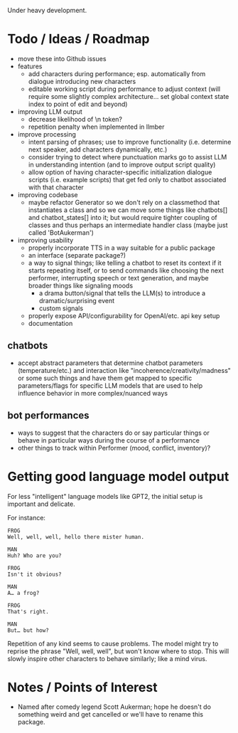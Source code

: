 Under heavy development.

# Todo / Ideas / Roadmap
- move these into Github issues
- features
    - add characters during performance; esp. automatically from dialogue introducing new characters
    - editable working script during performance to adjust context (will require some slightly complex architecture… set global context state index to point of edit and beyond)
- improving LLM output
    - decrease likelihood of \n token?
    - repetition penalty when implemented in llmber
- improve processing
    - intent parsing of phrases; use to improve functionality (i.e. determine next speaker, add characters dynamically, etc.)
    - consider trying to detect where punctuation marks go to assist LLM in understanding intention (and to improve output script quality)
    - allow option of having character-specific initialization dialogue scripts (i.e. example scripts) that get fed only to chatbot associated with that character
- improving codebase
    - maybe refactor Generator so we don't rely on a classmethod that instantiates a class and so we can move some things like chatbots[] and chatbot_states[] into it; but would require tighter coupling of classes and thus perhaps an intermediate handler class (maybe just called 'BotAukerman')
- improving usability
    - properly incorporate TTS in a way suitable for a public package
    - an interface (separate package?)
    - a way to signal things; like telling a chatbot to reset its context if it starts repeating itself, or to send commands like choosing the next performer, interrupting speech or text generation, and maybe broader things like signaling moods
        - a drama button/signal that tells the LLM(s) to introduce a dramatic/surprising event
        - custom signals
    - properly expose API/configurability for OpenAI/etc. api key setup
    - documentation

## chatbots
- accept abstract parameters that determine chatbot parameters (temperature/etc.) and interaction like "incoherence/creativity/madness" or some such things and have them get mapped to specific parameters/flags for specific LLM models that are used to help influence behavior in more complex/nuanced ways

## bot performances
- ways to suggest that the characters do or say particular things or behave in particular ways during the course of a performance
- other things to track within Performer (mood, conflict, inventory)?

# Getting good language model output
For less "intelligent" language models like GPT2, the initial setup is
important and delicate.

For instance:

```fountain
FROG
Well, well, well, hello there mister human.

MAN
Huh? Who are you?

FROG
Isn't it obvious?

MAN
A… a frog?

FROG
That's right.

MAN
But… but how?
```

Repetition of any kind seems to cause problems. The model might try to reprise
the phrase "Well, well, well", but won't know where to stop. This will slowly
inspire other characters to behave similarly; like a mind virus.

# Notes / Points of Interest
- Named after comedy legend Scott Aukerman; hope he doesn't do something weird and get cancelled or we'll have to rename this package.
